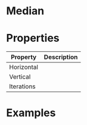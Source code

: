 # Median


# Properties


| Property | Description| 
| -------- | -----------|
| Horizontal |  |
| Vertical |  |
| Iterations |  |




# Examples
